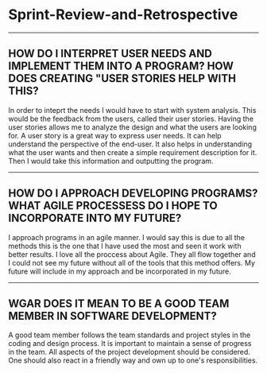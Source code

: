 # Sprint-Review-and-Retrospective

------------------------------------------------------------------------------------------------------------------
HOW DO I INTERPRET USER NEEDS AND IMPLEMENT THEM INTO A PROGRAM? HOW DOES CREATING "USER STORIES HELP WITH THIS?
------------------------------------------------------------------------------------------------------------------

In order to inteprt the needs I would have to start with system analysis. This would be the feedback from the users, called their user stories. Having the user stories
allows me to analyze the design and what the users are looking for. A user story is a great way to express user needs. It can help understand the perspective of the 
end-user. It also helps in understanding what the user wants and then create a simple requirement description for it. Then I would take this information and 
outputting the program.

------------------------------------------------------------------------------------------------------------------
HOW DO I APPROACH DEVELOPING PROGRAMS? WHAT AGILE PROCESSESS DO I HOPE TO INCORPORATE INTO MY FUTURE?
------------------------------------------------------------------------------------------------------------------

I approach programs in an agile manner. I would say this is due to all the methods this is the one that I have used the most and seen it work with better results. 
I love all the proccess about Agile. They all flow together and I could not see my future without all of the tools that this method offers. My future will include 
in my approach and be incorporated in my future.

------------------------------------------------------------------------------------------------------------------
WGAR DOES IT MEAN TO BE A GOOD TEAM MEMBER IN SOFTWARE DEVELOPMENT?
------------------------------------------------------------------------------------------------------------------

A good team member follows the team standards and project styles in the coding and design process. It is important to maintain a sense of progress in the team. 
All aspects of the project development should be considered. One should also react in a friendly way and own up to one's responsibilities.
